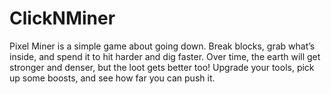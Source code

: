 # ClickNMiner
Pixel Miner is a simple game about going down. Break blocks, grab what’s inside, and spend it to hit harder and dig faster. Over time, the earth will get stronger and denser, but the loot gets better too! Upgrade your tools, pick up some boosts, and see how far you can push it.
